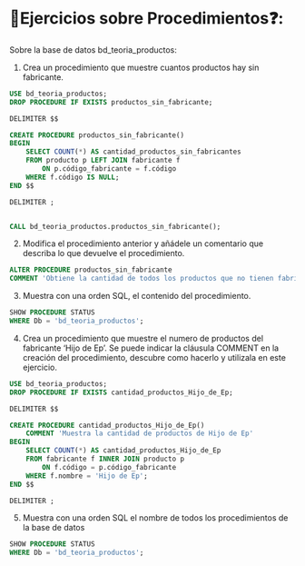 # 📝Ejercicios sobre Procedimientos❓:
Sobre la base de datos bd_teoria_productos:

1. Crea un procedimiento que muestre cuantos productos hay sin fabricante.
```sql 
USE bd_teoria_productos;
DROP PROCEDURE IF EXISTS productos_sin_fabricante;

DELIMITER $$

CREATE PROCEDURE productos_sin_fabricante()
BEGIN 
    SELECT COUNT(*) AS cantidad_productos_sin_fabricantes
    FROM producto p LEFT JOIN fabricante f 
        ON p.código_fabricante = f.código
    WHERE f.código IS NULL;
END $$

DELIMITER ;


CALL bd_teoria_productos.productos_sin_fabricante();
```


2. Modifica el procedimiento anterior y añádele un comentario que describa lo que devuelve el procedimiento.
```sql 
ALTER PROCEDURE productos_sin_fabricante
COMMENT 'Obtiene la cantidad de todos los productos que no tienen fabricantes';
```


3. Muestra con una orden SQL, el contenido del procedimiento.
```sql 
SHOW PROCEDURE STATUS
WHERE Db = 'bd_teoria_productos';
```


4. Crea un procedimiento que muestre el numero de productos del fabricante ‘Hijo de Ep’. Se puede indicar la cláusula COMMENT en la creación del procedimiento, descubre como hacerlo y utilizala en este ejercicio.
```sql 
USE bd_teoria_productos;
DROP PROCEDURE IF EXISTS cantidad_productos_Hijo_de_Ep;

DELIMITER $$

CREATE PROCEDURE cantidad_productos_Hijo_de_Ep()
	COMMENT 'Muestra la cantidad de productos de Hijo de Ep'
BEGIN 
	SELECT COUNT(*) AS cantidad_productos_Hijo_de_Ep
    FROM fabricante f INNER JOIN producto p 
        ON f.código = p.código_fabricante
    WHERE f.nombre = 'Hijo de Ep';
END $$

DELIMITER ;
```


5. Muestra con una orden SQL el nombre de todos los procedimientos de la base de datos
```sql 
SHOW PROCEDURE STATUS
WHERE Db = 'bd_teoria_productos';
```